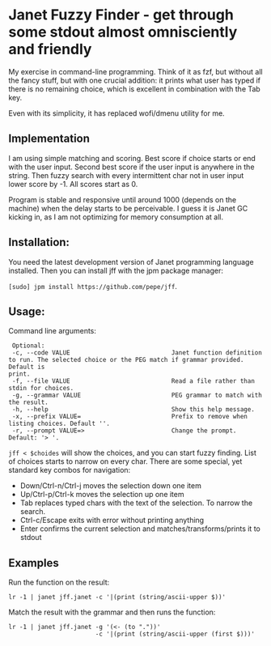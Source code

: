 # Janet Fuzzy Finder - get through some stdout almost omnisciently and friendly


My exercise in command-line programming. Think of it as fzf, but without all the
fancy stuff, but with one crucial addition: it prints what user has typed if
there is no remaining choice, which is excellent in combination with the Tab key.

Even with its simplicity, it has replaced wofi/dmenu utility for me.

## Implementation

I am using simple matching and scoring. Best score if choice starts or end
with the user input. Second best score if the user input is anywhere in the
string. Then fuzzy search with every intermittent char not in user input lower
score by -1. All scores start as 0.

Program is stable and responsive until around 1000 (depends on the machine)
when the delay starts to be perceivable. I guess it is Janet GC kicking in, as I
am not optimizing for memory consumption at all.

## Installation:

You need the latest development version of Janet programming language installed.
Then you can install jff with the jpm package manager:

`[sudo] jpm install https://github.com/pepe/jff`.

## Usage:

Command line arguments:

```
 Optional:
 -c, --code VALUE                            Janet function definition to run. The selected choice or the PEG match if grammar provided. Default is
print.
 -f, --file VALUE                            Read a file rather than stdin for choices.
 -g, --grammar VALUE                         PEG grammar to match with the result.
 -h, --help                                  Show this help message.
 -x, --prefix VALUE=                         Prefix to remove when listing choices. Default ''.
 -r, --prompt VALUE=>                        Change the prompt. Default: '> '.
```

`jff < $choides` will show the choices, and you can start fuzzy finding.
List of choices starts to narrow on every char. There are some special, yet
standard key combos for navigation:

- Down/Ctrl-n/Ctrl-j moves the selection down one item
- Up/Ctrl-p/Ctrl-k moves the selection up one item
- Tab replaces typed chars with the text of the selection. To narrow the search.
- Ctrl-c/Escape exits with error without printing anything
- Enter confirms the current selection and matches/transforms/prints it to stdout

## Examples

Run the function on the result:

```
lr -1 | janet jff.janet -c '|(print (string/ascii-upper $))'
```

Match the result with the grammar and then runs the function:

```
lr -1 | janet jff.janet -g '(<- (to "."))'
                        -c '|(print (string/ascii-upper (first $)))'
```


